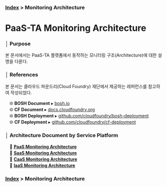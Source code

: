 ### [Index](https://github.com/PaaS-TA/Guide/tree/working-new-template) > Monitoring Architecture


# PaaS-TA Monitoring Architecture


### │ Purpose
본 문서에서는 PaaS-TA 플랫폼에서 동작하는 모니터링 구조(Architecture)에 대한 설명을 다룬다.


### │ References
본 문서는 클라우드 파운드리(Cloud Foundry) 재단에서 제공하는 레퍼런스를 참고하여 작성되었다.

　🌐 **BOSH Document** ▸ <a href="https://bosh.io">bosh.io</a>  
　🌐 **CF Document** ▸ <a href="https://docs.cloudfoundry.org">docs.cloudfoundry.org</a>  
　🌐 **BOSH Deployment** ▸ <a href="https://github.com/cloudfoundry/bosh-deployment">github.com/cloudfoundry/bosh-deployment</a>  
　🌐 **CF Deployment** ▸ <a href="https://github.com/cloudfoundry/cf-deployment">github.com/cloudfoundry/cf-deployment</a>  


### │ Architecture Document by Service Platform
　📘 **[PaaS Monitoring Architecture](PAAS_MONITORING_ARCHITECTURE.md)**  
　📘 **[SaaS Monitoring Architecture](SAAS_MONITORING_ARCHITECTURE.md)**  
　📘 **[CaaS Monitoring Architecture](CAAS_MONITORING_ARCHITECTURE.md)**  
　📘 **[IaaS Monitoring Architecture](IAAS_MONITORING_ARCHITECTURE.md)**  


### [Index](https://github.com/PaaS-TA/Guide/tree/working-new-template) > Monitoring Architecture
